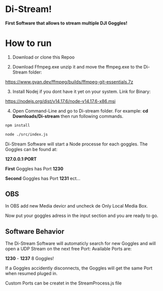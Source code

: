 ﻿# Di-Stream! 
**First Software that allows to stream multiple DJI Goggles!**
 
# How to run

1. Download or clone this Repoo

2. Download Ffmpeg.exe unzip it and move the ffmpeg.exe to the Di-Stream folder:

https://www.gyan.dev/ffmpeg/builds/ffmpeg-git-essentials.7z

3. Install Nodej if you dont have it yet on your system. 
Link for Binary:

https://nodejs.org/dist/v14.17.6/node-v14.17.6-x86.msi

4. Open Command-Line and go to Di-stream folder. For example:
**cd Downloads/Di-stream** 
then run following commands. 

```sh
npm install
```

```sh
node ./src/index.js
```

Di-Stream Software will start a Node processe for each goggles. The Goggles can be found at:

**127.0.0.1:PORT**

**First** Goggles has Port **1230**

**Second** Goggles has Port **1231** ect... 


## OBS

In OBS add new Media devicr and uncheck de Only Local Media Box. 

Now put your goggles adress in the input section and you are ready to go. 

## Software Behavior

The Di-Stream Software will automaticly search for new Goggles and will open a UDP Stream on  the next free Port:
Available Ports are:

**1230** - **1237** 8 Goggles! 

If a Goggles accidently disconnects, the Goggles will get the same Port when resumed pluged in.

Custom Ports can be createt in the StreamProcess.js file










